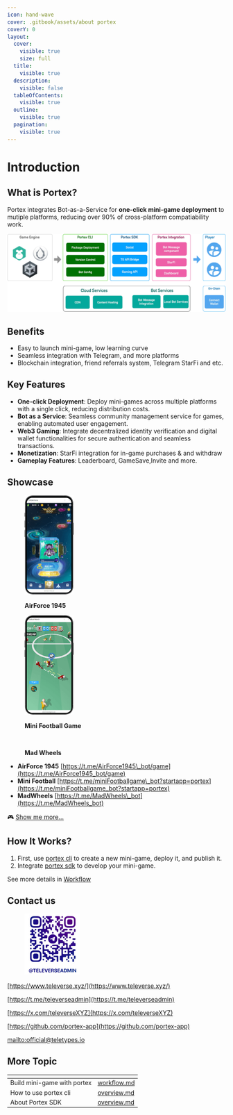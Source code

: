 ```yaml
---
icon: hand-wave
cover: .gitbook/assets/about portex
coverY: 0
layout:
  cover:
    visible: true
    size: full
  title:
    visible: true
  description:
    visible: false
  tableOfContents:
    visible: true
  outline:
    visible: true
  pagination:
    visible: true
---
```


# Introduction

## What is Portex?

Portex integrates Bot-as-a-Service for **one-click mini-game deployment** to mutiple platforms, reducing over 90% of cross-platform compatiability work.

![Portex infra](assets/portex.png)

## Benefits

* Easy to launch mini-game, low learning curve
* Seamless integration with Telegram, and more platforms
* Blockchain integration, friend referrals system, Telegram StarFi and etc. 


## Key Features

* **One-click Deployment**: Deploy mini-games across multiple platforms with a single click, reducing distribution costs.
* **Bot as a Service**: Seamless community management service for games, enabling automated user engagement.
* **Web3 Gaming**: Integrate decentralized identity verification and digital wallet functionalities for secure authentication and seamless transactions.
* **Monetization**: StarFi integration for in-game purchases & and withdraw
* **Gameplay Features**: Leaderboard, GameSave,Invite and more. 

## Showcase

<div><figure><img src=".gitbook/assets/AirForce.png" alt="" width="113"><figcaption><p><strong>AirForce 1945</strong></p></figcaption></figure> <figure><img src=".gitbook/assets/mini football.png" alt="" width="113"><figcaption><p><strong>Mini Football Game</strong></p></figcaption></figure> <figure><img src=".gitbook/assets/car.avif" alt="" width="113"><figcaption><p><strong>Mad Wheels</strong></p></figcaption></figure></div>

* **AirForce 1945** [https://t.me/AirForce1945\_bot/game](https://t.me/AirForce1945_bot/game)
* **Mini Football** [https://t.me/miniFootballgame\_bot?startapp=portex](https://t.me/miniFootballgame_bot?startapp=portex)
* **MadWheels** [https://t.me/MadWheels\_bot](https://t.me/MadWheels_bot)

🎮 [Show me more...](getting-started/showcase.md)

## How It Works?

1. First, use [portex cli](cli/overview.md) to create a new mini-game, deploy it, and publish it.
2. Integrate [portex sdk](sdk/overview.md) to develop your mini-game.

See more details in [Workflow](getting-started/workflow.md)

## Contact us

<figure><img src="assets/contact.png" alt="contact us" width="128"><figcaption></figcaption></figure>

[https://www.televerse.xyz/](https://www.televerse.xyz/)

[https://t.me/televerseadmin](https://t.me/televerseadmin)

[https://x.com/televerseXYZ](https://x.com/televerseXYZ)

[https://github.com/portex-app](https://github.com/portex-app)

[mailto:official@teletypes.io](mailto:official@teletypes.io)

## More Topic

<table data-view="cards"><thead><tr><th></th><th data-type="content-ref"></th></tr></thead><tbody><tr><td>Build mini-game with portex</td><td><a href="getting-started/workflow.md">workflow.md</a></td></tr><tr><td>How to use portex cli</td><td><a href="cli/overview.md">overview.md</a></td></tr><tr><td>About Portex SDK</td><td><a href="sdk/overview.md">overview.md</a></td></tr></tbody></table>
